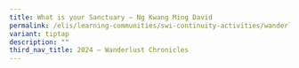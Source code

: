 ```yaml
---
title: What is your Sanctuary – Ng Kwang Ming David
permalink: /elis/learning-communities/swi-continuity-activities/wanderlust-chronicles/ng-kwang-ming-david/
variant: tiptap
description: ""
third_nav_title: 2024 – Wanderlust Chronicles
---
```

